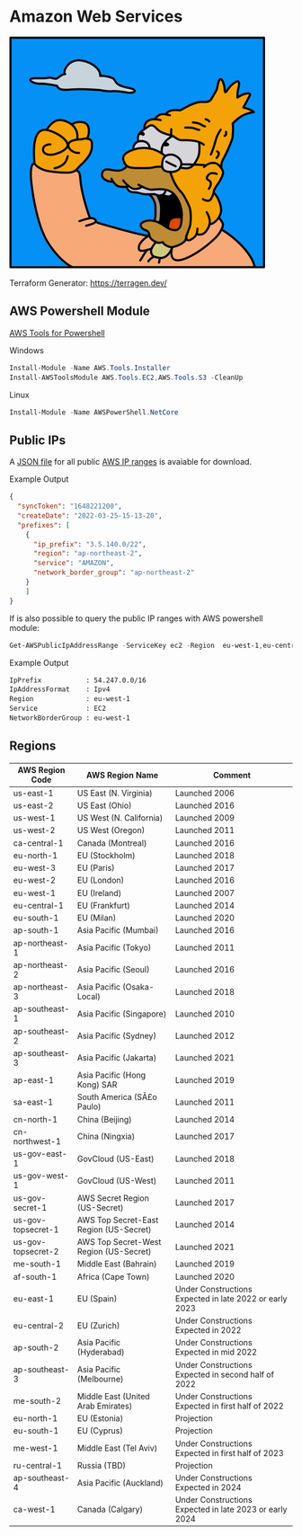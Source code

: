 # Amazon Web Services

![OldManYellsAtCloud](_OldManYellsAtCloud.svg)

Terraform Generator: <https://terragen.dev/>

## AWS Powershell Module

[AWS Tools for Powershell](https://docs.aws.amazon.com/powershell/latest/userguide/pstools-welcome.html)

Windows

``` ps1
Install-Module -Name AWS.Tools.Installer
Install-AWSToolsModule AWS.Tools.EC2,AWS.Tools.S3 -CleanUp
```

Linux

``` ps1
Install-Module -Name AWSPowerShell.NetCore
```

## Public IPs

A [JSON file](https://ip-ranges.amazonaws.com/ip-ranges.json) for all public [AWS IP ranges](https://docs.aws.amazon.com/general/latest/gr/aws-ip-ranges.html) is avaiable for download.

Example Output

``` json
{
  "syncToken": "1648221200",
  "createDate": "2022-03-25-15-13-20",
  "prefixes": [
    {
      "ip_prefix": "3.5.140.0/22",
      "region": "ap-northeast-2",
      "service": "AMAZON",
      "network_border_group": "ap-northeast-2"
    }
    ]
}
```

If is also possible to query the public IP ranges with AWS powershell module:

``` ps1
Get-AWSPublicIpAddressRange -ServiceKey ec2 -Region  eu-west-1,eu-central-1
```

Example Output

``` txt
IpPrefix           : 54.247.0.0/16
IpAddressFormat    : Ipv4
Region             : eu-west-1
Service            : EC2
NetworkBorderGroup : eu-west-1
```

## Regions

| AWS Region Code    | AWS Region Name                        | Comment                                                  |
|--------------------|----------------------------------------|----------------------------------------------------------|
| us-east-1          | US East (N. Virginia)                  | Launched 2006                                                     |
| us-east-2          | US East (Ohio)                         | Launched 2016                                                     |
| us-west-1          | US West (N. California)                | Launched 2009                                                     |
| us-west-2          | US West (Oregon)                       | Launched 2011                                                     |
| ca-central-1       | Canada (Montreal)                      | Launched 2016                                                     |
| eu-north-1         | EU (Stockholm)                         | Launched 2018                                                     |
| eu-west-3          | EU (Paris)                             | Launched 2017                                                     |
| eu-west-2          | EU (London)                            | Launched 2016                                                     |
| eu-west-1          | EU (Ireland)                           | Launched 2007                                                     |
| eu-central-1       | EU (Frankfurt)                         | Launched 2014                                                     |
| eu-south-1         | EU (Milan)                             | Launched 2020                                                     |
| ap-south-1         | Asia Pacific (Mumbai)                  | Launched 2016                                                     |
| ap-northeast-1     | Asia Pacific (Tokyo)                   | Launched 2011                                                     |
| ap-northeast-2     | Asia Pacific (Seoul)                   | Launched 2016                                                     |
| ap-northeast-3     | Asia Pacific (Osaka-Local)             | Launched 2018                                                     |
| ap-southeast-1     | Asia Pacific (Singapore)               | Launched 2010                                                     |
| ap-southeast-2     | Asia Pacific (Sydney)                  | Launched 2012                                                     |
| ap-southeast-3     | Asia Pacific (Jakarta)                 | Launched 2021                                                     |
| ap-east-1          | Asia Pacific (Hong Kong) SAR           | Launched 2019                                                     |
| sa-east-1          | South America (SÃ£o Paulo)             | Launched 2011                                                     |
| cn-north-1         | China (Beijing)                        | Launched 2014                                                     |
| cn-northwest-1     | China (Ningxia)                        | Launched 2017                                                     |
| us-gov-east-1      | GovCloud (US-East)                     | Launched 2018                                                     |
| us-gov-west-1      | GovCloud (US-West)                     | Launched 2011                                                     |
| us-gov-secret-1    | AWS Secret Region (US-Secret)          | Launched 2017                                                     |
| us-gov-topsecret-1 | AWS Top Secret-East Region (US-Secret) | Launched 2014                                                     |
| us-gov-topsecret-2 | AWS Top Secret-West Region (US-Secret) | Launched 2021                                                     |
| me-south-1         | Middle East (Bahrain)                  | Launched 2019                                                     |
| af-south-1         | Africa (Cape Town)                     | Launched 2020                                                     |
| eu-east-1          | EU (Spain)                             | Under Constructions Expected in late 2022 or early 2023  |
| eu-central-2       | EU (Zurich)                            | Under Constructions Expected in 2022                     |
| ap-south-2         | Asia Pacific (Hyderabad)               | Under Constructions Expected in mid 2022                 |
| ap-southeast-3     | Asia Pacific (Melbourne)               | Under Constructions Expected in second half of 2022      |
| me-south-2         | Middle East (United Arab Emirates)     | Under Constructions Expected in first half of 2022       |
| eu-north-1         | EU (Estonia)                           | Projection                                               |
| eu-south-1         | EU (Cyprus)                            | Projection                                               |
| me-west-1          | Middle East (Tel Aviv)                 | Under Constructions Expected in first half of 2023      |
| ru-central-1       | Russia (TBD)                           | Projection                                               |
| ap-southeast-4     | Asia Pacific (Auckland)                | Under Constructions Expected in 2024                    |
| ca-west-1          | Canada (Calgary)                       | Under Constructions Expected in late 2023 or early 2024 |
